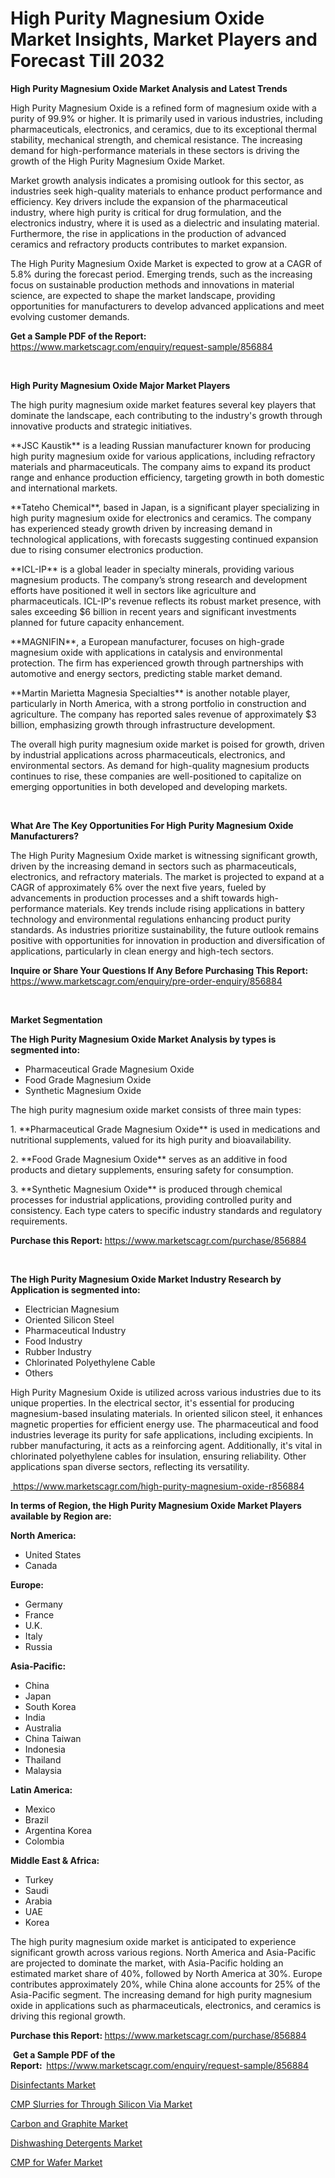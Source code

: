 <p><h1>High Purity Magnesium Oxide Market Insights, Market Players and Forecast Till 2032</h1></p><p><strong>High Purity Magnesium Oxide Market Analysis and Latest Trends</strong></p>
<p><p>High Purity Magnesium Oxide is a refined form of magnesium oxide with a purity of 99.9% or higher. It is primarily used in various industries, including pharmaceuticals, electronics, and ceramics, due to its exceptional thermal stability, mechanical strength, and chemical resistance. The increasing demand for high-performance materials in these sectors is driving the growth of the High Purity Magnesium Oxide Market.</p><p>Market growth analysis indicates a promising outlook for this sector, as industries seek high-quality materials to enhance product performance and efficiency. Key drivers include the expansion of the pharmaceutical industry, where high purity is critical for drug formulation, and the electronics industry, where it is used as a dielectric and insulating material. Furthermore, the rise in applications in the production of advanced ceramics and refractory products contributes to market expansion.</p><p>The High Purity Magnesium Oxide Market is expected to grow at a CAGR of 5.8% during the forecast period. Emerging trends, such as the increasing focus on sustainable production methods and innovations in material science, are expected to shape the market landscape, providing opportunities for manufacturers to develop advanced applications and meet evolving customer demands.</p></p>
<p><strong>Get a Sample PDF of the Report:&nbsp;</strong> <a href="https://www.marketscagr.com/enquiry/request-sample/856884?utm_campaign=2014&utm_medium=2&utm_source=Github&utm_content=ia&utm_term=30012025&utm_id=high-purity-magnesium-oxide">https://www.marketscagr.com/enquiry/request-sample/856884</a></p>
<p>&nbsp;</p>
<p><strong>High Purity Magnesium Oxide Major Market Players</strong></p>
<p><p>The high purity magnesium oxide market features several key players that dominate the landscape, each contributing to the industry's growth through innovative products and strategic initiatives.</p><p>**JSC Kaustik** is a leading Russian manufacturer known for producing high purity magnesium oxide for various applications, including refractory materials and pharmaceuticals. The company aims to expand its product range and enhance production efficiency, targeting growth in both domestic and international markets.</p><p>**Tateho Chemical**, based in Japan, is a significant player specializing in high purity magnesium oxide for electronics and ceramics. The company has experienced steady growth driven by increasing demand in technological applications, with forecasts suggesting continued expansion due to rising consumer electronics production.</p><p>**ICL-IP** is a global leader in specialty minerals, providing various magnesium products. The company’s strong research and development efforts have positioned it well in sectors like agriculture and pharmaceuticals. ICL-IP's revenue reflects its robust market presence, with sales exceeding $6 billion in recent years and significant investments planned for future capacity enhancement.</p><p>**MAGNIFIN**, a European manufacturer, focuses on high-grade magnesium oxide with applications in catalysis and environmental protection. The firm has experienced growth through partnerships with automotive and energy sectors, predicting stable market demand.</p><p>**Martin Marietta Magnesia Specialties** is another notable player, particularly in North America, with a strong portfolio in construction and agriculture. The company has reported sales revenue of approximately $3 billion, emphasizing growth through infrastructure development.</p><p>The overall high purity magnesium oxide market is poised for growth, driven by industrial applications across pharmaceuticals, electronics, and environmental sectors. As demand for high-quality magnesium products continues to rise, these companies are well-positioned to capitalize on emerging opportunities in both developed and developing markets.</p></p>
<p>&nbsp;</p>
<p><strong>What Are The Key Opportunities For High Purity Magnesium Oxide Manufacturers?</strong></p>
<p><p>The High Purity Magnesium Oxide market is witnessing significant growth, driven by the increasing demand in sectors such as pharmaceuticals, electronics, and refractory materials. The market is projected to expand at a CAGR of approximately 6% over the next five years, fueled by advancements in production processes and a shift towards high-performance materials. Key trends include rising applications in battery technology and environmental regulations enhancing product purity standards. As industries prioritize sustainability, the future outlook remains positive with opportunities for innovation in production and diversification of applications, particularly in clean energy and high-tech sectors.</p></p>
<p><strong>Inquire or Share Your Questions If Any Before Purchasing This Report:</strong> <a href="https://www.marketscagr.com/enquiry/pre-order-enquiry/856884?utm_campaign=2014&utm_medium=2&utm_source=Github&utm_content=ia&utm_term=30012025&utm_id=high-purity-magnesium-oxide">https://www.marketscagr.com/enquiry/pre-order-enquiry/856884</a></p>
<p>&nbsp;</p>
<p><strong>Market Segmentation</strong></p>
<p><strong>The High Purity Magnesium Oxide Market Analysis by types is segmented into:</strong></p>
<p><ul><li>Pharmaceutical Grade Magnesium Oxide</li><li>Food Grade Magnesium Oxide</li><li>Synthetic Magnesium Oxide</li></ul></p>
<p><p>The high purity magnesium oxide market consists of three main types: </p><p>1. **Pharmaceutical Grade Magnesium Oxide** is used in medications and nutritional supplements, valued for its high purity and bioavailability. </p><p>2. **Food Grade Magnesium Oxide** serves as an additive in food products and dietary supplements, ensuring safety for consumption. </p><p>3. **Synthetic Magnesium Oxide** is produced through chemical processes for industrial applications, providing controlled purity and consistency. Each type caters to specific industry standards and regulatory requirements.</p></p>
<p><strong>Purchase this Report:&nbsp;</strong><a href="https://www.marketscagr.com/purchase/856884?utm_campaign=2014&utm_medium=2&utm_source=Github&utm_content=ia&utm_term=30012025&utm_id=high-purity-magnesium-oxide">https://www.marketscagr.com/purchase/856884</a></p>
<p>&nbsp;</p>
<p><strong>The High Purity Magnesium Oxide Market Industry Research by Application is segmented into:</strong></p>
<p><ul><li>Electrician Magnesium</li><li>Oriented Silicon Steel</li><li>Pharmaceutical Industry</li><li>Food Industry</li><li>Rubber Industry</li><li>Chlorinated Polyethylene Cable</li><li>Others</li></ul></p>
<p><p>High Purity Magnesium Oxide is utilized across various industries due to its unique properties. In the electrical sector, it's essential for producing magnesium-based insulating materials. In oriented silicon steel, it enhances magnetic properties for efficient energy use. The pharmaceutical and food industries leverage its purity for safe applications, including excipients. In rubber manufacturing, it acts as a reinforcing agent. Additionally, it's vital in chlorinated polyethylene cables for insulation, ensuring reliability. Other applications span diverse sectors, reflecting its versatility.</p></p>
<p><a href="https://www.marketscagr.com/high-purity-magnesium-oxide-r856884?utm_campaign=2014&utm_medium=2&utm_source=Github&utm_content=ia&utm_term=30012025&utm_id=high-purity-magnesium-oxide">&nbsp;https://www.marketscagr.com/high-purity-magnesium-oxide-r856884</a></p>
<p><strong>In terms of Region, the High Purity Magnesium Oxide Market Players available by Region are:</strong></p>
<p>
    <p> <strong> North America: </strong>
        <ul>
            <li>United States</li>
            <li>Canada</li>
        </ul>
        </p> 
    <p> <strong> Europe: </strong>
        <ul>
            <li>Germany</li>
            <li>France</li>
            <li>U.K.</li>
            <li>Italy</li>
            <li>Russia</li>
        </ul>
        </p> 
    <p> <strong> Asia-Pacific: </strong>
        <ul>
            <li>China</li>
            <li>Japan</li>
            <li>South Korea</li>
            <li>India</li>
            <li>Australia</li>
            <li>China Taiwan</li>
            <li>Indonesia</li>
            <li>Thailand</li>
            <li>Malaysia</li>
        </ul>
        </p> 
    <p> <strong> Latin America: </strong>
        <ul>
            <li>Mexico</li>
            <li>Brazil</li>
            <li>Argentina Korea</li>
            <li>Colombia</li>
        </ul>
        </p> 
    <p> <strong> Middle East & Africa: </strong>
        <ul>
            <li>Turkey</li>
            <li>Saudi</li>
            <li>Arabia</li>
            <li>UAE</li>
            <li>Korea</li>
        </ul>
    </p>
    </p>
<p><p>The high purity magnesium oxide market is anticipated to experience significant growth across various regions. North America and Asia-Pacific are projected to dominate the market, with Asia-Pacific holding an estimated market share of 40%, followed by North America at 30%. Europe contributes approximately 20%, while China alone accounts for 25% of the Asia-Pacific segment. The increasing demand for high purity magnesium oxide in applications such as pharmaceuticals, electronics, and ceramics is driving this regional growth.</p></p>
<p><strong>Purchase this Report: </strong><a href="https://www.marketscagr.com/purchase/856884?utm_campaign=2014&utm_medium=2&utm_source=Github&utm_content=ia&utm_term=30012025&utm_id=high-purity-magnesium-oxide">https://www.marketscagr.com/purchase/856884</a></p>
<p>&nbsp;<strong>Get a Sample PDF of the Report:&nbsp;&nbsp;</strong><a href="https://www.marketscagr.com/enquiry/request-sample/856884?utm_campaign=2014&utm_medium=2&utm_source=Github&utm_content=ia&utm_term=30012025&utm_id=high-purity-magnesium-oxide">https://www.marketscagr.com/enquiry/request-sample/856884</a></p>
<p><strong></strong></p>
<p><p><a href="https://github.com/rabiumofer/Market-Research-Report-List-1/blob/main/disinfectants-market.md?utm_campaign=2014&utm_medium=2&utm_source=Github&utm_content=ia&utm_term=30012025&utm_id=high-purity-magnesium-oxide">Disinfectants Market</a></p><p><a href="https://www.linkedin.com/pulse/global-cmp-slurries-through-silicon-via-market-outlook-ye2ye?utm_campaign=2014&utm_medium=2&utm_source=Github&utm_content=ia&utm_term=30012025&utm_id=high-purity-magnesium-oxide">CMP Slurries for Through Silicon Via Market</a></p><p><a href="https://www.linkedin.com/pulse/carbon-graphite-markets-path-67-cagr-2025-2032-whats-driving-hkpve?utm_campaign=2014&utm_medium=2&utm_source=Github&utm_content=ia&utm_term=30012025&utm_id=high-purity-magnesium-oxide">Carbon and Graphite Market</a></p><p><a href="https://github.com/mcmackinj33/Market-Research-Report-List-1/blob/main/dishwashing-detergents-market.md?utm_campaign=2014&utm_medium=2&utm_source=Github&utm_content=ia&utm_term=30012025&utm_id=high-purity-magnesium-oxide">Dishwashing Detergents Market</a></p><p><a href="https://www.linkedin.com/pulse/global-overview-cmp-wafer-market-revenue-share-player-yw8jc?utm_campaign=2014&utm_medium=2&utm_source=Github&utm_content=ia&utm_term=30012025&utm_id=high-purity-magnesium-oxide">CMP for Wafer Market</a></p></p>